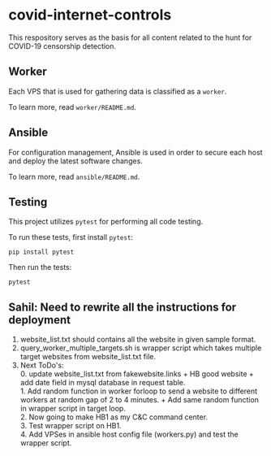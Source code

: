 # covid-internet-controls

This respository serves as the basis for all content related to the hunt for COVID-19 censorship detection.


## Worker

Each VPS that is used for gathering data is classified as a `worker`.

To learn more, read `worker/README.md`.

## Ansible

For configuration management, Ansible is used in order to secure each host and deploy the latest software changes.

To learn more, read `ansible/README.md`.


## Testing

This project utilizes `pytest` for performing all code testing.

To run these tests, first install `pytest`:

    pip install pytest

Then run the tests:

    pytest

## Sahil: Need to rewrite all the instructions for deployment
1. website_list.txt should contains all the website in given sample format.
2. query_worker_multiple_targets.sh is wrapper script which takes multiple target websites from website_list.txt file.
3. Next ToDo's:
<br>0. update website_list.txt from fakewebsite.links + HB good website + add date field in mysql database in request table.
<br>1. Add random function in worker forloop to send a  website to different workers at random gap of 2 to 4 minutes. + Add same random function in wrapper script in target loop.
<br>2. Now going to make HB1 as my C&C command center.
<br>3. Test wrapper script on HB1.
<br>4. Add VPSes in ansible host config file (workers.py) and test the wrapper script.
